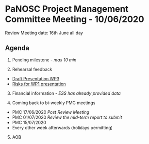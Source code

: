 PaNOSC Project Management Committee Meeting - 10/06/2020 
========================================================

Review Meeting date: 16th June all day

Agenda
------	

1. Pending milestone *- max 10 min*

2. Rehearsal feedback
*  [Draft Presentation WP3](https://drive.google.com/file/d/1qvOOVuxCfUs54vuNIZ6aU90nSGncc_WI/view?usp=sharing)
*  [Risks for WP1 presentation](https://github.com/panosc-eu/panosc/tree/master/Work%20Packages/WP1%20Management/Other)

3. Financial information - *ESS has already provided data*

4. Coming back to bi-weekly PMC meetings
* PMC 17/06/2020 *Post Review Meeting*
* PMC 01/07/2020 *Review the mid-term report to submit*
* PMC 15/07/2020 
* Every other week afterwards (holidays permitting)

5. AOB
